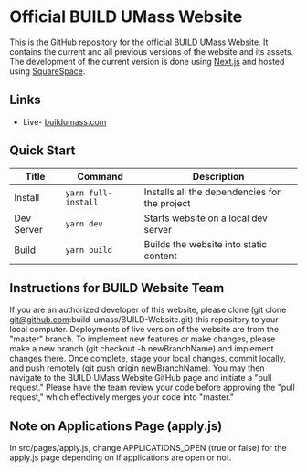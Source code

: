 # Official BUILD UMass Website

This is the GitHub repository for the official BUILD UMass Website. It contains the current and all previous versions of the website and its assets. The development of the current version is done using [Next.js](https://nextjs.org/) and hosted using [SquareSpace](https://squarespace.com).

## Links

- Live- [buildumass.com](buildumass.com)

## Quick Start

| Title      | Command             | Description                                   |
| ---------- | ------------------- | --------------------------------------------- |
| Install    | `yarn full-install` | Installs all the dependencies for the project |
| Dev Server | `yarn dev`          | Starts website on a local dev server          |
| Build      | `yarn build`        | Builds the website into static content        |

## Instructions for BUILD Website Team

If you are an authorized developer of this website, please clone (git clone git@github.com:build-umass/BUILD-Website.git) this repository to your local computer. Deployments of live version of the website are from the "master" branch. To implement new features or make changes, please make a new branch (git checkout -b newBranchName) and implement changes there. Once complete, stage your local changes, commit locally, and push remotely (git push origin newBranchName). You may then navigate to the BUILD UMass Website GitHub page and initiate a "pull request." Please have the team review your code before approving the "pull request," which effectively merges your code into "master."

## Note on Applications Page (apply.js)

In src/pages/apply.js, change APPLICATIONS_OPEN (true or false) for the apply.js page depending on if applications are open or not.
